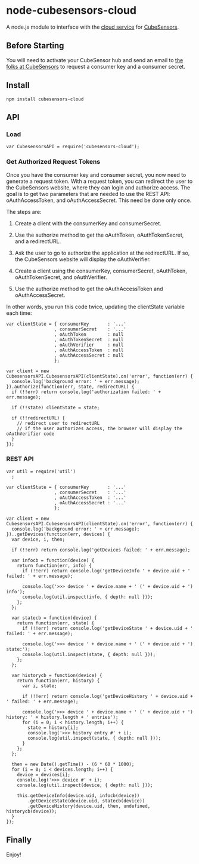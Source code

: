 node-cubesensors-cloud
======================

A node.js module to interface with the [cloud service](https://my.cubesensors.com/docs)
for [CubeSensors](https://cubesensors.com).

Before Starting
---------------
You will need to activate your CubeSensor hub and send an email to [the folks at CubeSensors](mailto:api@cubesensors.com)
to request a consumer key and a consumer secret.


Install
-------

    npm install cubesensors-cloud

API
---

### Load

    var CubesensorsAPI = require('cubesensors-cloud');

### Get Authorized Request Tokens

Once you have the consumer key and consumer secret, you now need to generate a request token.
With a request token, you can redirect the user to the CubeSensors website,
where they can login and authorize access.
The goal is to get two parameters that are needed to use the REST API: oAuthAccessToken,  and oAuthAccessSecret.
This need be done only once.

The steps are:

1. Create a client with the consumerKey and consumerSecret.

2. Use the authorize method to get the oAuthToken, oAuthTokenSecret, and a redirectURL.

3. Ask the user to go to authorize the application at the redirectURL.
If so, the CubeSensors website will display the oAuthVerifier.

4. Create a client using the consumerKey, consumerSecret, oAuthToken, oAuthTokenSecret, and oAuthVerifier.

5. Use the authorize method to get the oAuthAccessToken and oAuthAccessSecret.

In other words, you run this code twice, updating the clientState variable each time:
    
    var clientState = { consumerKey       : '...'
                      , consumerSecret    : '...'
                      , oAuthToken        : null
                      , oAuthTokenSecret  : null
                      , oAuthVerifier     : null
                      , oAuthAccessToken  : null
                      , oAuthAccessSecret : null
                      };

    var client = new CubesensorsAPI.CubesensorsAPI(clientState).on('error', function(err) {
      console.log('background error: ' + err.message);
    }).authorize(function(err, state, redirectURL) {
      if (!!err) return console.log('authorization failed: ' + err.message);

      if (!!state) clientState = state;

      if (!!redirectURL) {
        // redirect user to redirectURL
        // if the user authorizes access, the browser will display the oAuthVerifier code
      }
    });


### REST API

    var util = require('util')
      ;

    var clientState = { consumerKey       : '...'
                      , consumerSecret    : '...'
                      , oAuthAccessToken  : '...'
                      , oAuthAccessSecret : '...'
                      };

    var client = new CubesensorsAPI.CubesensorsAPI(clientState).on('error', function(err) {
      console.log('background error: ' + err.message);
    })..getDevices(function(err, devices) {
      var device, i, then;

      if (!!err) return console.log('getDevices failed: ' + err.message);

      var infocb = function(device) {
        return function(err, info) {
          if (!!err) return console.log('getDeviceInfo ' + device.uid + ' failed: ' + err.message);

          console.log('>>> device ' + device.name + ' (' + device.uid + ') info');
          console.log(util.inspect(info, { depth: null }));
        };
      };

      var statecb = function(device) {
        return function(err, state) {
          if (!!err) return console.log('getDeviceState ' + device.uid + ' failed: ' + err.message);

          console.log('>>> device ' + device.name + ' (' + device.uid + ') state:');
          console.log(util.inspect(state, { depth: null }));
        };
      };

      var historycb = function(device) {
        return function(err, history) {
          var i, state;

          if (!!err) return console.log('getDeviceHistory ' + device.uid + ' failed: ' + err.message);

          console.log('>>> device ' + device.name + ' (' + device.uid + ') history: ' + history.length + ' entries');
          for (i = 0; i < history.length; i++) {
            state = history[i];
            console.log('>>> history entry #' + i);
            console.log(util.inspect(state, { depth: null }));
          }
        };
      };

      then = new Date().getTime() - (6 * 60 * 1000);
      for (i = 0; i < devices.length; i++) {
        device = devices[i];
        console.log('>>> device #' + i);
        console.log(util.inspect(device, { depth: null }));

        this.getDeviceInfo(device.uid, infocb(device))
            .getDeviceState(device.uid, statecb(device))
            .getDeviceHistory(device.uid, then, undefined, historycb(device));
      }
    });


Finally
-------

Enjoy!
